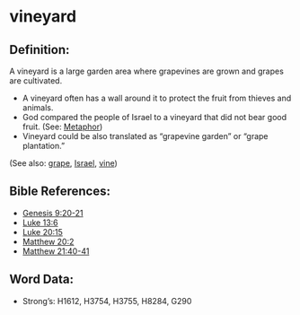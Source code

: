 # vineyard

## Definition:

A vineyard is a large garden area where grapevines are grown and grapes are cultivated.

* A vineyard often has a wall around it to protect the fruit from thieves and animals.
* God compared the people of Israel to a vineyard that did not bear good fruit. (See: [Metaphor](rc://en/ta/man/translate/figs-metaphor))
* Vineyard could be also translated as “grapevine garden” or “grape plantation.”

(See also: [grape](../other/grape.md), [Israel](../kt/israel.md), [vine](../other/vine.md))

## Bible References:

* [Genesis 9:20-21](rc://en/tn/help/gen/09/20)
* [Luke 13:6](rc://en/tn/help/luk/13/06)
* [Luke 20:15](rc://en/tn/help/luk/20/15)
* [Matthew 20:2](rc://en/tn/help/mat/20/02)
* [Matthew 21:40-41](rc://en/tn/help/mat/21/40)

## Word Data:

* Strong’s: H1612, H3754, H3755, H8284, G290
